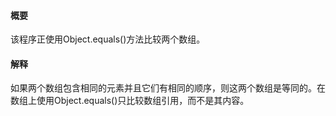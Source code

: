 #### 概要
该程序正使用Object.equals()方法比较两个数组。

#### 解释
如果两个数组包含相同的元素并且它们有相同的顺序，则这两个数组是等同的。在数组上使用Object.equals()只比较数组引用，而不是其内容。
